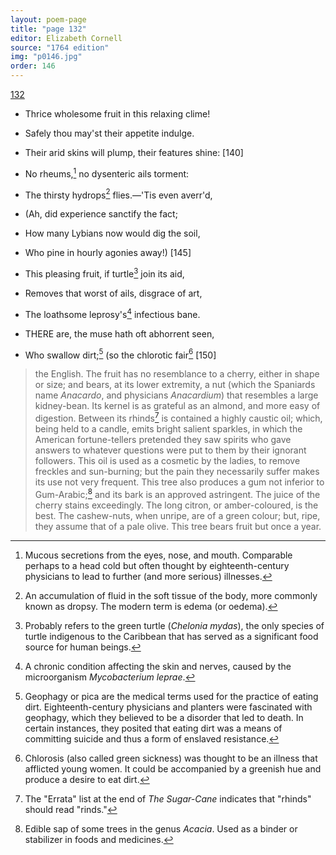 ```yaml
---
layout: poem-page
title: "page 132"
editor: Elizabeth Cornell
source: "1764 edition"
img: "p0146.jpg"
order: 146
---
```



[132]({{site.baseurl}}/images/{{page.img}})

- Thrice wholesome fruit in this relaxing clime!
- Safely thou may'st their appetite indulge.
- Their arid skins will plump, their features shine: [140]
- No rheums,[^f132n1] no dysenteric ails torment:
- The thirsty hydrops[^f132n2] flies.—'Tis even averr'd, 
- (Ah, did experience sanctify the fact;
- How many Lybians now would dig the soil,
- Who pine in hourly agonies away!) [145]
- This pleasing fruit, if turtle[^f132n3] join its aid,
- Removes that worst of ails, disgrace of art,
- The loathsome leprosy's[^f132n4] infectious bane.

- THERE are, the muse hath oft abhorrent seen,
- Who swallow dirt;[^f132n5] (so the chlorotic fair[^f132n6] [150]

> the English. The fruit has no resemblance to a cherry, either in shape or size; and bears, at its lower extremity, a nut (which the Spaniards name *Anacardo*, and physicians *Anacardium*) that resembles a large kidney-bean. Its kernel is as grateful as an almond, and more easy of digestion. Between its rhinds[^f132n7] is contained a highly caustic oil; which, being held to a candle, emits bright salient sparkles, in which the American fortune-tellers pretended they saw spirits who gave answers to whatever questions were put to them by their ignorant followers. This oil is used as a cosmetic by the ladies, to remove freckles and sun-burning; but the pain they necessarily suffer makes its use not very frequent. This tree also produces a gum not inferior to Gum-Arabic;[^f132n8] and its bark is an approved astringent. The juice of the cherry stains exceedingly. The long citron, or amber-coloured, is the best. The cashew-nuts, when unripe, are of a green colour; but, ripe, they assume that of a pale olive. This tree bears fruit but once a year.

[^f132n1]: Mucous secretions from the eyes, nose, and mouth. Comparable perhaps to a head cold but often thought by eighteenth-century physicians to lead to further (and more serious) illnesses. 

[^f132n2]: An accumulation of fluid in the soft tissue of the body, more commonly known as dropsy. The modern term is edema (or oedema).  

[^f132n3]: Probably refers to the green turtle (*Chelonia mydas*), the only species of turtle indigenous to the Caribbean that has served as a significant food source for human beings.  

[^f132n4]: A chronic condition affecting the skin and nerves, caused by the microorganism *Mycobacterium leprae*.  

[^f132n5]: Geophagy or pica are the medical terms used for the practice of eating dirt. Eighteenth-century physicians and planters were fascinated with geophagy, which they believed to be a disorder that led to death. In certain instances, they posited that eating dirt was a means of committing suicide and thus a form of enslaved resistance.  

[^f132n6]: Chlorosis (also called green sickness) was thought to be an illness that afflicted young women. It could be accompanied by a greenish hue and produce a desire to eat dirt.  

[^f132n7]: The "Errata" list at the end of *The Sugar-Cane* indicates that "rhinds" should read "rinds."  

[^f132n8]: Edible sap of some trees in the genus *Acacia*. Used as a binder or stabilizer in foods and medicines. 

